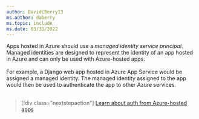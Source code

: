 ```yaml
---
author: DavidCBerry13
ms.author: daberry
ms.topic: include
ms.date: 03/31/2022
---
```

Apps hosted in Azure should use a *managed identity service principal*. Managed identities are designed to represent the identity of an app hosted in Azure and can only be used with Azure-hosted apps.<br>
<br>
For example, a Django web app hosted in Azure App Service would be assigned a managed identity. The managed identity assigned to the app would then be used to authenticate the app to other Azure services.<br>
<br>
> [!div class="nextstepaction"]
> [Learn about auth from Azure-hosted apps](../authentication-azure-hosted-apps.md)